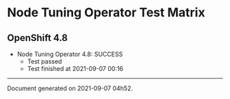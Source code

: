 
Node Tuning Operator Test Matrix
================================

OpenShift 4.8
-------------


* Node Tuning Operator 4.8: SUCCESS
  - Test passed
  - Test finished at 2021-09-07 00:16


---
Document generated on 2021-09-07 04h52.
